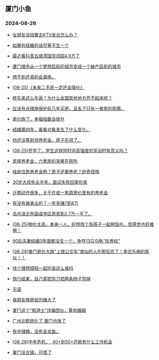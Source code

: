 ## 厦门小鱼 
### 2024-08-26

+ [女朋友没钱要去KTV坐台怎么办？](http://bbs.xmfish.com/read-htm-tid-18235879.html)

+ [如果有结婚的话尽量不生一个](http://bbs.xmfish.com/read-htm-tid-18235847.html)

+ [最近看抖音五缘湾国贸润园4.9万了](http://bbs.xmfish.com/read-htm-tid-18235939.html)

+ [厦门楼市从一个梦想启航的城市变成一个破产启航的城市](http://bbs.xmfish.com/read-htm-tid-18235925.html)

+ [想不到还真的会漏电。](http://bbs.xmfish.com/read-htm-tid-18235966.html)

+ [[08-25]《未来二手房一定还会降价》](http://bbs.xmfish.com/read-htm-tid-18235882.html)

+ [胖东来这么牛逼？为什么全国其他地方开不起来呢？](http://bbs.xmfish.com/read-htm-tid-18235970.html)

+ [应该有点措施保护前几年买房，且名下只有一套房的刚需。](http://bbs.xmfish.com/read-htm-tid-18235993.html)

+ [房价跌了，幸福指数会提升](http://bbs.xmfish.com/read-htm-tid-18235867.html)

+ [结婚第四年，看看对象发生了什么变化。](http://bbs.xmfish.com/read-htm-tid-18236021.html)

+ [你还没等到领养老金，房子先领了。](http://bbs.xmfish.com/read-htm-tid-18235982.html)

+ [[08-25]开学了，学生这样短时间高强度的军训时有意义吗？](http://bbs.xmfish.com/read-htm-tid-18236068.html)

+ [房屋养老金，六套房的哭晕在厕所](http://bbs.xmfish.com/read-htm-tid-18236076.html)

+ [啥是住房养老金啊？房子还要养老？好奇怪哦](http://bbs.xmfish.com/read-htm-tid-18236043.html)

+ [30岁大叔失业半年，面试失败回家吃素](http://bbs.xmfish.com/read-htm-tid-18236067.html)

+ [近期动作很多，关于在收一笔原房价里有的养老金](http://bbs.xmfish.com/read-htm-tid-18235996.html)

+ [有没有做美业的？一年多赚7到8万](http://bbs.xmfish.com/read-htm-tid-18236046.html)

+ [岛内滨北外国语学区房卖到2.7万一平了。](http://bbs.xmfish.com/read-htm-tid-18236199.html)

+ [[08-25]物价太高，单身一人，好想找个饭搭子一起拼饭吃，但感觉也好难啊！](http://bbs.xmfish.com/read-htm-tid-18236138.html)

+ [90后夫妻结婚3年蛋都没生一个，争夺13只乌龟“抚养权”](http://bbs.xmfish.com/read-htm-tid-18236047.html)

+ [[08-26]厦门房价大跌”上错公交车”类似的人在那狂欢了！幸灾乐祸的家伙！！](http://bbs.xmfish.com/read-htm-tid-18236221.html)

+ [找个理想搭档一起吃饭这么难吗](http://bbs.xmfish.com/read-htm-tid-18236057.html)

+ [旅行结束，自己拿把剪刀把两条辫子剪掉](http://bbs.xmfish.com/read-htm-tid-18236162.html)

+ [无语](http://bbs.xmfish.com/read-htm-tid-18236123.html)

+ [我朋友换房经历赚大了](http://bbs.xmfish.com/read-htm-tid-18236317.html)

+ [厦门这个“假道士”诈骗团伙，算命婚姻](http://bbs.xmfish.com/read-htm-tid-18236079.html)

+ [广州北鹤岗化了 厦门也快了](http://bbs.xmfish.com/read-htm-tid-18236305.html)

+ [有中储粮，没有金龙鱼。](http://bbs.xmfish.com/read-htm-tid-18236102.html)

+ [[08-26]中年危机，  40+到50+还能有什么工作机会](http://bbs.xmfish.com/read-htm-tid-18236379.html)

+ [厦门没古镇，可惜了](http://bbs.xmfish.com/read-htm-tid-18236274.html)

